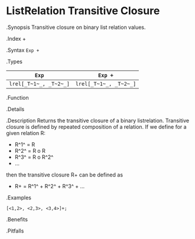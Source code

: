 # ListRelation Transitive Closure

.Synopsis
Transitive closure on binary list relation values.

.Index
+

.Syntax
`Exp +`

.Types


|`Exp`               | `Exp +`            |
| --- | --- |
| `lrel[_T~1~_, _T~2~_]` | `lrel[_T~1~_, _T~2~_]`  |


.Function

.Details

.Description
Returns the transitive closure of a binary listrelation.
Transitive closure is defined by repeated composition of a relation.
If we define for a given relation R:

*  R^1^ = R
*  R^2^ = R o R
*  R^3^ = R o R^2^
*  ...


then the transitive closure R+ can be defined as

*  R+ = R^1^ + R^2^ + R^3^ + ...


.Examples
```rascal-shell
[<1,2>, <2,3>, <3,4>]+;
```

.Benefits

.Pitfalls

